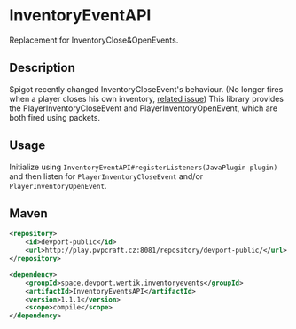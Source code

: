 # InventoryEventAPI
Replacement for InventoryClose&amp;OpenEvents.

## Description

Spigot recently changed InventoryCloseEvent's behaviour. (No longer fires when a player closes his own inventory, [related issue](https://github.com/PaperMC/Paper/issues/3733))
This library provides the PlayerInventoryCloseEvent and PlayerInventoryOpenEvent, which are both fired using packets.

## Usage

Initialize using ``InventoryEventAPI#registerListeners(JavaPlugin plugin)`` and then listen for `PlayerInventoryCloseEvent` and/or `PlayerInventoryOpenEvent`.

## Maven

```xml
<repository>
    <id>devport-public</id>
    <url>http://play.pvpcraft.cz:8081/repository/devport-public/</url>
</repository>

<dependency>
    <groupId>space.devport.wertik.inventoryevents</groupId>
    <artifactId>InventoryEventsAPI</artifactId>
    <version>1.1.1</version>
    <scope>compile</scope>
</dependency>
```
